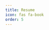 ```yaml
---
title: Resume
icon: fas fa-book
order: 5
---
```



<style>
  .resume {
    height: 100vh;
    width: 100%;
    overflow: auto;
  }
</style>
<object class="resume" data="/assets/resume/KyleHurd-Resume-v2.pdf" type='application/pdf'></object>
